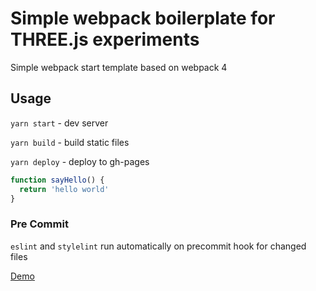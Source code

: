 # Simple webpack boilerplate for THREE.js experiments

Simple webpack start template based on webpack 4

## Usage

`yarn start` - dev server

`yarn build` - build static files

`yarn deploy` - deploy to gh-pages

```javascript
function sayHello() {
  return 'hello world'
}
```

### Pre Commit
`eslint` and `stylelint` run automatically on precommit hook for changed files

[Demo](https://ivadimko.github.io/stripes)
